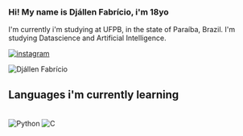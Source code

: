 ### Hi! My name is Djállen Fabrício, i'm 18yo
I'm currently i'm studying at UFPB, in the state of Paraíba, Brazil. I'm studying  Datascience and Artificial Intelligence.

[![instagram](https://img.shields.io/badge/Instagram-E4405F?style=for-the-badge&logo=instagram&logoColor=white)](https://instagram.com/djzin0_)

![Djállen Fabrício](https://github-readme-stats.vercel.app/api?username=DjallenDias&show_icons=true&theme=transparent)

## Languages i'm currently learning
<div style="display: inline_block"><br/>
    <img align="center" alt="Python" src= https://img.shields.io/badge/Python-14354C?style=for-the-badge&logo=python&logoColor=white/>
    <img align="center" alt="C" src= https://img.shields.io/badge/C-14354C?style=for-the-badge&logo=C&logoColor=white/>
</div><br/>